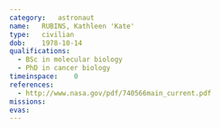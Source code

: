 ```yaml
---
category:	astronaut
name:	RUBINS, Kathleen 'Kate'
type:	civilian
dob:	1978-10-14
qualifications:
  - BSc in molecular biology
  - PhD in cancer biology
timeinspace:	0
references:
  - http://www.nasa.gov/pdf/740566main_current.pdf
missions:
evas:
---
```

